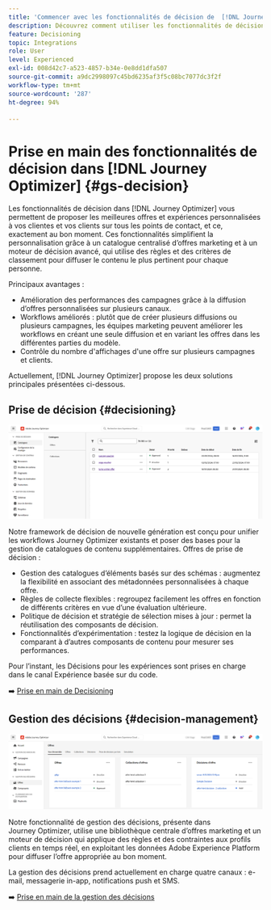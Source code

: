 ```yaml
---
title: 'Commencer avec les fonctionnalités de décision de  [!DNL Journey Optimizer] '
description: Découvrez comment utiliser les fonctionnalités de décision de  [!DNL Journey Optimizer] .
feature: Decisioning
topic: Integrations
role: User
level: Experienced
exl-id: 008d42c7-a523-4857-b34e-0e8dd1dfa507
source-git-commit: a9dc2998097c45bd6235af3f5c08bc7077dc3f2f
workflow-type: tm+mt
source-wordcount: '287'
ht-degree: 94%

---
```


# Prise en main des fonctionnalités de décision dans [!DNL Journey Optimizer] {#gs-decision}

Les fonctionnalités de décision dans [!DNL Journey Optimizer] vous permettent de proposer les meilleures offres et expériences personnalisées à vos clientes et vos clients sur tous les points de contact, et ce, exactement au bon moment. Ces fonctionnalités simplifient la personnalisation grâce à un catalogue centralisé d’offres marketing et à un moteur de décision avancé, qui utilise des règles et des critères de classement pour diffuser le contenu le plus pertinent pour chaque personne.

Principaux avantages :

* Amélioration des performances des campagnes grâce à la diffusion d’offres personnalisées sur plusieurs canaux.
* Workflows améliorés : plutôt que de créer plusieurs diffusions ou plusieurs campagnes, les équipes marketing peuvent améliorer les workflows en créant une seule diffusion et en variant les offres dans les différentes parties du modèle.
* Contrôle du nombre d&#39;affichages d&#39;une offre sur plusieurs campagnes et clients.

Actuellement, [!DNL Journey Optimizer] propose les deux solutions principales présentées ci-dessous.

## Prise de décision {#decisioning}

![](assets/gs-decisioning.png)

Notre framework de décision de nouvelle génération est conçu pour unifier les workflows Journey Optimizer existants et poser des bases pour la gestion de catalogues de contenu supplémentaires. Offres de prise de décision :

* Gestion des catalogues d’éléments basés sur des schémas : augmentez la flexibilité en associant des métadonnées personnalisées à chaque offre.
* Règles de collecte flexibles : regroupez facilement les offres en fonction de différents critères en vue d’une évaluation ultérieure.
* Politique de décision et stratégie de sélection mises à jour : permet la réutilisation des composants de décision.
* Fonctionnalités d’expérimentation : testez la logique de décision en la comparant à d’autres composants de contenu pour mesurer ses performances.

Pour l’instant, les Décisions pour les expériences sont prises en charge dans le canal Expérience basée sur du code.

➡️ [Prise en main de Decisioning](../experience-decisioning/gs-experience-decisioning.md)

## Gestion des décisions {#decision-management}

![](assets/gs-decision-management.png)

Notre fonctionnalité de gestion des décisions, présente dans Journey Optimizer, utilise une bibliothèque centrale d’offres marketing et un moteur de décision qui applique des règles et des contraintes aux profils clients en temps réel, en exploitant les données Adobe Experience Platform pour diffuser l’offre appropriée au bon moment.

La gestion des décisions prend actuellement en charge quatre canaux : e-mail, messagerie in-app, notifications push et SMS.

➡️ [Prise en main de la gestion des décisions](../offers/get-started/starting-offer-decisioning.md)

